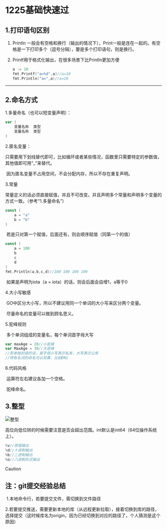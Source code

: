 # 1225基础快速过

## 1.打印语句区别

1. Println 一般会有空格和换行（输出的情况下），Print一般是连在一起的。有空格是一下打印多个（逗号分隔），要是多个打印语句，则是换行。

2. Printf用于格式化输出，在很多场景下比Println更加方便

   ```go
   a := 10
   fmt.Printf("a=%d",a)//a=10
   fmt.Println("a=",a)//a=10
   ```

***

## 2.命名方式

1.多量命名（也可以短变量声明）：

```go
var (
	变量名称  类型
	变量名称  类型
)
```

2.匿名变量：

​	只需要用下划线替代即可，比如循环或者某些情况，函数里只需要特定的参数值，其他值即可用“_”来替代。

​	因为匿名变量不占用空间，不会分配内存，所以不存在重复声明。

3.常量

​	常量定义的话必须直接赋值，并且不可改变。并且声明多个常量和声明多个变量的方式一致。（参考“1.多量命名”）

```go
const (
	a = "a"
	b = "b"
)
```

​	若是只对第一个赋值，后面还有，则会顺序赋值（同第一个的值）

```go
const (
	a = 100
	b
	c
	d
)
fmt.Println(a,b,c,d)//100 100 100 100
```

​	如果是声明为iota（a = iota）的话，则会后面会自增1，a等于0

4.大小写敏感

​	GO中区分大小写，所以不建议用同一个单词的大小写来区分两个变量。

​	尽量命名的变量可以做到顾名思义。

5.驼峰规则

​	多个单词组成的变量名，每个单词首字母大写

```go
var maxAge = 20//小驼峰
var MaxAge = 30//大驼峰
//若单独封装的话，首字母小写表示私有，大写表示公有
//特有名词的命名可以另算，比如DNS
```

6.代码风格

​	运算符左右建议各加一个空格。

​	驼峰命名。

## 3.整型

![整型](image-20241225225953266.png)

高位向低位转的时候需要注意是否会超出范围。int默认是int64（64位操作系统上）。

```go
%v//原值输出
%d//十进制输出
%b//二进制输出
%o//八进制形式输出
```



> [!CAUTION]
>
> ## 注：git提交经验总结
>
> ​	1.本地命令行，若要提交文件，需切换到文件路径
>
> ​	2.若要提交推送，需要更新本地的库（从远程更新拉取），接着切换到库的路径，选择提交（这时候库名为origin，因为已经切换到对应的路径了，个人猜测是这个原因）

